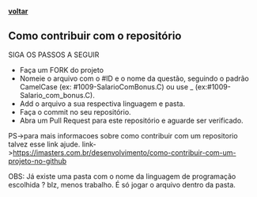 #### [voltar](https://github.com/jocelinoFG017/URI-online-judge-solutions/edit/master/README.md)
 ## Como contribuir com o repositório
 SIGA OS PASSOS A SEGUIR
  
   - Faça um FORK do projeto
   - Nomeie o arquivo com o #ID e o nome da questão, seguindo o padrão CamelCase (ex: #1009-SalarioComBonus.C) ou use _ (ex:#1009-Salario_com_bonus.C).
   - Add o arquivo a sua respectiva linguagem e pasta.
   - Faça o commit no seu repositório.
   - Abra um Pull Request para este repositório e aguarde ser verificado.

PS->para mais informacoes sobre como contribuir com um repositorio talvez esse link ajude.
link->https://imasters.com.br/desenvolvimento/como-contribuir-com-um-projeto-no-github


OBS: Já existe uma pasta com o nome da linguagem de programação escolhida ? blz, menos trabalho.
É só jogar o arquivo dentro da pasta.
